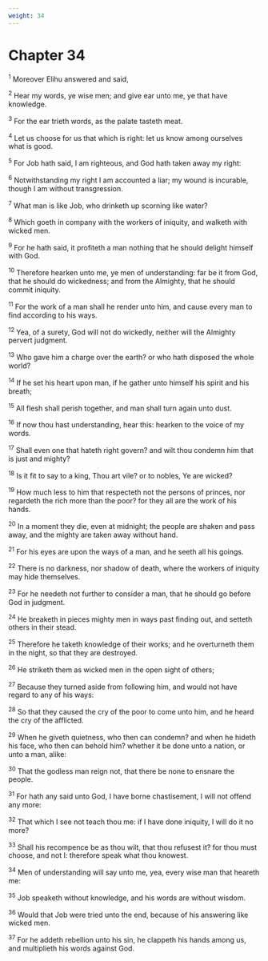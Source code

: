 ```yaml
---
weight: 34
---
```


# Chapter 34

<sup>1</sup> Moreover Elihu answered and said, 

<sup>2</sup> Hear my words, ye wise men; and give ear unto me, ye that have knowledge. 

<sup>3</sup> For the ear trieth words, as the palate tasteth meat. 

<sup>4</sup> Let us choose for us that which is right: let us know among ourselves what is good. 

<sup>5</sup> For Job hath said, I am righteous, and God hath taken away my right: 

<sup>6</sup> Notwithstanding my right I am accounted a liar; my wound is incurable, though I am without transgression. 

<sup>7</sup> What man is like Job, who drinketh up scorning like water? 

<sup>8</sup> Which goeth in company with the workers of iniquity, and walketh with wicked men. 

<sup>9</sup> For he hath said, it profiteth a man nothing that he should delight himself with God. 

<sup>10</sup> Therefore hearken unto me, ye men of understanding: far be it from God, that he should do wickedness; and from the Almighty, that he should commit iniquity. 

<sup>11</sup> For the work of a man shall he render unto him, and cause every man to find according to his ways. 

<sup>12</sup> Yea, of a surety, God will not do wickedly, neither will the Almighty pervert judgment. 

<sup>13</sup> Who gave him a charge over the earth? or who hath disposed the whole world? 

<sup>14</sup> If he set his heart upon man, if he gather unto himself his spirit and his breath; 

<sup>15</sup> All flesh shall perish together, and man shall turn again unto dust. 

<sup>16</sup> If now thou hast understanding, hear this: hearken to the voice of my words. 

<sup>17</sup> Shall even one that hateth right govern? and wilt thou condemn him that is just and mighty? 

<sup>18</sup> Is it fit to say to a king, Thou art vile? or to nobles, Ye are wicked? 

<sup>19</sup> How much less to him that respecteth not the persons of princes, nor regardeth the rich more than the poor? for they all are the work of his hands. 

<sup>20</sup> In a moment they die, even at midnight; the people are shaken and pass away, and the mighty are taken away without hand. 

<sup>21</sup> For his eyes are upon the ways of a man, and he seeth all his goings. 

<sup>22</sup> There is no darkness, nor shadow of death, where the workers of iniquity may hide themselves. 

<sup>23</sup> For he needeth not further to consider a man, that he should go before God in judgment. 

<sup>24</sup> He breaketh in pieces mighty men in ways past finding out, and setteth others in their stead. 

<sup>25</sup> Therefore he taketh knowledge of their works; and he overturneth them in the night, so that they are destroyed. 

<sup>26</sup> He striketh them as wicked men in the open sight of others; 

<sup>27</sup> Because they turned aside from following him, and would not have regard to any of his ways: 

<sup>28</sup> So that they caused the cry of the poor to come unto him, and he heard the cry of the afflicted. 

<sup>29</sup> When he giveth quietness, who then can condemn? and when he hideth his face, who then can behold him? whether it be done unto a nation, or unto a man, alike: 

<sup>30</sup> That the godless man reign not, that there be none to ensnare the people. 

<sup>31</sup> For hath any said unto God, I have borne chastisement, I will not offend any more: 

<sup>32</sup> That which I see not teach thou me: if I have done iniquity, I will do it no more? 

<sup>33</sup> Shall his recompence be as thou wilt, that thou refusest it? for thou must choose, and not I: therefore speak what thou knowest. 

<sup>34</sup> Men of understanding will say unto me, yea, every wise man that heareth me: 

<sup>35</sup> Job speaketh without knowledge, and his words are without wisdom. 

<sup>36</sup> Would that Job were tried unto the end, because of his answering like wicked men. 

<sup>37</sup> For he addeth rebellion unto his sin, he clappeth his hands among us, and multiplieth his words against God. 


